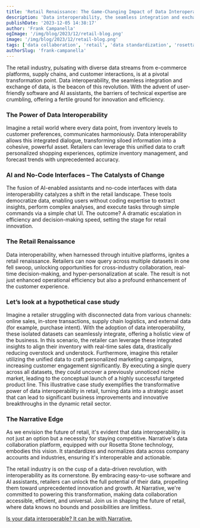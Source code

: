```yaml
---
title: 'Retail Renaissance: The Game-Changing Impact of Data Interoperability'
description: 'Data interoperability, the seamless integration and exchange of data, is the beacon of a retail renaissance.'
publishDate: '2023-12-05 14:38:17'
author: 'Frank Campanella'
ogImage: '/img/blog/2023/12/retail-blog.png'
image: '/img/blog/2023/12/retail-blog.png'
tags: ['data collaboration', 'retail', 'data standardization', 'rosetta stone']
authorSlug: 'frank-campanella'
---
```

The retail industry, pulsating with diverse data streams from e-commerce platforms, supply chains, and customer interactions, is at a pivotal transformation point. Data interoperability, the seamless integration and exchange of data, is the beacon of this revolution. With the advent of user-friendly software and AI assistants, the barriers of technical expertise are crumbling, offering a fertile ground for innovation and efficiency.  

### The Power of Data Interoperability  

Imagine a retail world where every data point, from inventory levels to customer preferences, communicates harmoniously. Data interoperability allows this integrated dialogue, transforming siloed information into a cohesive, powerful asset. Retailers can leverage this unified data to craft personalized shopping experiences, optimize inventory management, and forecast trends with unprecedented accuracy.

### AI and No-Code Interfaces – The Catalysts of Change  

The fusion of AI-enabled assistants and no-code interfaces with data interoperability catalyzes a shift in the retail landscape. These tools democratize data, enabling users without coding expertise to extract insights, perform complex analyses, and execute tasks through simple commands via a simple chat UI. The outcome? A dramatic escalation in efficiency and decision-making speed, setting the stage for retail innovation.

### The Retail Renaissance  

Data interoperability, when harnessed through intuitive platforms, ignites a retail renaissance. Retailers can now query across multiple datasets in one fell swoop, unlocking opportunities for cross-industry collaboration, real-time decision-making, and hyper-personalization at scale. The result is not just enhanced operational efficiency but also a profound enhancement of the customer experience.

### Let’s look at a hypothetical case study  

Imagine a retailer struggling with disconnected data from various channels: online sales, in-store transactions, supply chain logistics, and external data (for example, purchase intent). With the adoption of data interoperability, these isolated datasets can seamlessly integrate, offering a holistic view of the business. In this scenario, the retailer can leverage these integrated insights to align their inventory with real-time sales data, drastically reducing overstock and understock. Furthermore, imagine this retailer utilizing the unified data to craft personalized marketing campaigns, increasing customer engagement significantly. By executing a single query across all datasets, they could uncover a previously unnoticed niche market, leading to the conceptual launch of a highly successful targeted product line. This illustrative case study exemplifies the transformative power of data interoperability in retail, turning data into a strategic asset that can lead to significant business improvements and innovative breakthroughs in the dynamic retail sector.

### The Narrative Edge  

As we envision the future of retail, it's evident that data interoperability is not just an option but a necessity for staying competitive. Narrative's data collaboration platform, equipped with our Rosetta Stone technology, embodies this vision. It standardizes and normalizes data across company accounts and industries, ensuring it's interoperable and actionable.  
  
The retail industry is on the cusp of a data-driven revolution, with interoperability as its cornerstone. By embracing easy-to-use software and AI assistants, retailers can unlock the full potential of their data, propelling them toward unprecedented innovation and growth. At Narrative, we're committed to powering this transformation, making data collaboration accessible, efficient, and universal. Join us in shaping the future of retail, where data knows no bounds and possibilities are limitless.

[Is your data interoperable? It can be with Narrative.](/contact)

